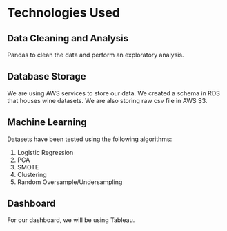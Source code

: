 # Technologies Used
## Data Cleaning and Analysis
Pandas to clean the data and perform an exploratory analysis.

## Database Storage
We are using AWS services to store our data. We created a schema in RDS that houses wine datasets. We are also storing raw csv file in AWS S3.

## Machine Learning
Datasets have been tested using the following algorithms:
1. Logistic Regression
2. PCA
3. SMOTE
4. Clustering
5. Random Oversample/Undersampling

## Dashboard
For our dashboard, we will be using Tableau.
